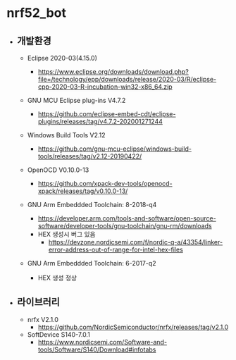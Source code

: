# nrf52_bot

* ## 개발환경 
  * Eclipse 2020-03(4.15.0)
    * https://www.eclipse.org/downloads/download.php?file=/technology/epp/downloads/release/2020-03/R/eclipse-cpp-2020-03-R-incubation-win32-x86_64.zip
  
  * GNU MCU Eclipse plug-ins V4.7.2
    * https://github.com/eclipse-embed-cdt/eclipse-plugins/releases/tag/v4.7.2-202001271244
    
  * Windows Build Tools V2.12
    * https://github.com/gnu-mcu-eclipse/windows-build-tools/releases/tag/v2.12-20190422/
    
  * OpenOCD V0.10.0-13
    * https://github.com/xpack-dev-tools/openocd-xpack/releases/tag/v0.10.0-13/
    
  * GNU Arm Embeddded Toolchain: 8-2018-q4
    * https://developer.arm.com/tools-and-software/open-source-software/developer-tools/gnu-toolchain/gnu-rm/downloads
    * HEX 생성시 버그 있음 
      * https://devzone.nordicsemi.com/f/nordic-q-a/43354/linker-error-address-out-of-range-for-intel-hex-files
  * GNU Arm Embeddded Toolchain: 6-2017-q2
    * HEX 생성 정상 
  

* ## 라이브러리
  * nrfx V2.1.0
    * https://github.com/NordicSemiconductor/nrfx/releases/tag/v2.1.0
  * SoftDevice S140-7.0.1
    * https://www.nordicsemi.com/Software-and-tools/Software/S140/Download#infotabs
    
